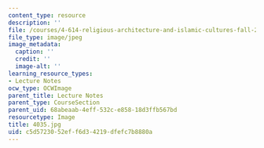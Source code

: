 ```yaml
---
content_type: resource
description: ''
file: /courses/4-614-religious-architecture-and-islamic-cultures-fall-2002/c5d5723052eff6d34219dfefc7b8880a_4035.jpg
file_type: image/jpeg
image_metadata:
  caption: ''
  credit: ''
  image-alt: ''
learning_resource_types:
- Lecture Notes
ocw_type: OCWImage
parent_title: Lecture Notes
parent_type: CourseSection
parent_uid: 68abeaab-4eff-532c-e858-18d3ffb567bd
resourcetype: Image
title: 4035.jpg
uid: c5d57230-52ef-f6d3-4219-dfefc7b8880a
---
```

